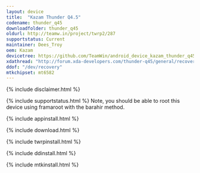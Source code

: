 ```yaml
---
layout: device
title:  "Kazam Thunder Q4.5"
codename: thunder_q45
downloadfolder: thunder_q45
oldurl: http://teamw.in/project/twrp2/287
supportstatus: Current
maintainer: Dees_Troy
oem: Kazam
devicetree: https://github.com/TeamWin/android_device_kazam_thunder_q45
xdathread: "http://forum.xda-developers.com/thunder-q45/general/recovery-twrp-2-8-5-0-touch-recovery-t3033364"
ddof: "/dev/recovery"
mtkchipset: mt6582
---
```


{% include disclaimer.html %}

{% include supportstatus.html %}
Note, you should be able to root this device using framaroot with the barahir method.

{% include appinstall.html %}

{% include download.html %}

{% include twrpinstall.html %}

{% include ddinstall.html %}

{% include mtkinstall.html %}
